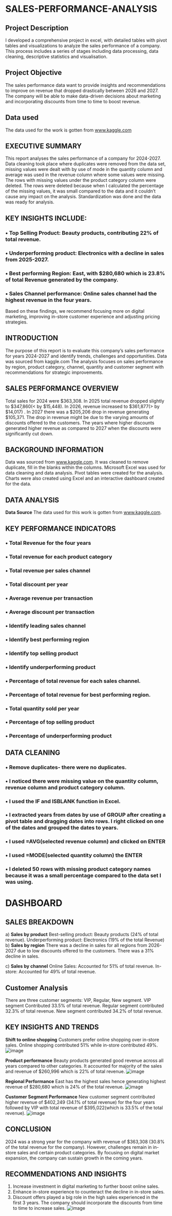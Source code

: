 # SALES-PERFORMANCE-ANALYSIS

## Project Description
I developed a comprehensive project in excel, with detailed tables with pivot tables and visualizations to analyze the sales performance of a company. This process includes a series of stages including data processing, data cleaning, descriptive statistics and visualisation.

## Project Objective
The sales performance data want to provide insights and recommendations to improve on revenue that dropped drastically between 2026 and 2027. The company will be able to make data-driven decisions about marketing and incorporating discounts from time to time to boost revenue.

## Data used
The data used for the work is gotten from www.kaggle.com
## EXECUTIVE SUMMARY
This report analyses the sales performance of a company for 2024-2027.
Data cleaning took place where duplicates were removed from the data set, missing values were dealt with by use of mode in the quantity column and average was used in the revenue column where some values were missing. The rows with missing values under the product category column were deleted. The rows were deleted because when I calculated the percentage of the missing values, it was small compared to the data and it couldn’t cause any impact on the analysis. Standardization was done and the data was ready for analysis.
## KEY INSIGHTS INCLUDE:
### •	Top Selling Product: Beauty products, contributing 22% of total revenue.
### •	Underperforming product: Electronics with a decline in sales from 2025-2027.
### •	Best performing Region: East, with $280,680 which is 23.8% of total Revenue generated by the company.
### •	Sales Channel performance: Online sales channel had the highest revenue in the four years.
Based on these findings, we recommend focusing more on digital marketing, improving in-store customer experience and adjusting pricing strategies.
## INTRODUCTION
The purpose of this report is to evaluate this company’s sales performance for years 2024-2027 and identify trends, challenges and opportunities.
Data was sourced from kaggle.com
The analysis focuses on sales performance by region, product category, channel, quantity and customer segment with recommendations for strategic improvements.
## SALES PERFORMANCE OVERVIEW
Total sales for 2024 were $363,308. In 2025 total revenue dropped slightly to $347,860(< by $15,448). In 2026, revenue increased to $361,877(> by $14,017) . In 2027 there was a $205,206 drop in revenue generating $105,371.
The drop in revenue might be due to the varying amounts of discounts offered to the customers. The years where higher discounts generated higher revenue as compared to 2027 when the discounts were significantly cut down.
## BACKGROUND INFORMATION
Data was sourced from www.kaggle.com. It was cleaned to remove duplicate, fill in the blanks within the columns. Microsoft Excel was used for data cleaning and data analysis. Pivot tables were created for the analysis. Charts were also created using Excel and an interactive dashboard created for the data.
## DATA ANALYSIS
**Data Source**
The data used for this work is gotten from www.kaggle.com. 
## KEY PERFORMANCE INDICATORS
### •	Total Revenue for the four years
### •	Total revenue for each product category
### •	Total revenue per sales channel
### •	Total discount per year
### •	Average revenue per transaction
### •	Average discount per transaction
### •	Identify leading sales channel
### •	Identify best performing region
### •	Identify top selling product
### •	Identify underperforming product
### •	Percentage of total revenue for each sales channel.
### •	Percentage of total revenue for best performing region.
### •	Total quantity sold per year
### •	Percentage of top selling product
### •	Percentage of underperforming product
## DATA CLEANING
### •	Remove duplicates- there were no duplicates.
### •	I noticed there were missing value on the quantity column, revenue column and product category column.
### •	I used the IF and ISBLANK function in Excel.
### •	I extracted years from dates by use of GROUP after creating a pivot table and dragging dates into rows. I right clicked on one of the dates and grouped the dates to years.
### •	I used =AVG(selected revenue column) and clicked on ENTER
### •	I used =MODE(selected quantity column) the ENTER
### •	I deleted 50 rows with missing product category names because it was a small percentage compared to the data set I was using.
# DASHBOARD

## SALES BREAKDOWN
a)	**Sales by product**
Best-selling product: Beauty products (24% of total revenue).
Underperforming product: Electronics (19% of the total Revenue)
b)	**Sales by region**
There was a decline in sales for all regions from 2026-2027 due to low discounts offered to the customers. There was a 31% decline in sales.

c)	**Sales by channel**
Online Sales: Accounted for 51% of total revenue.
In-store: Accounted for 49% of total revenue.

## Customer Analysis
There are three customer segments: VIP, Regular, New segment.
VIP segment Contributed 33.5% of total revenue.
Regular segment contributed 32.3% of total revenue.
New segment contributed 34.2% of total revenue.
## KEY INSIGHTS AND TRENDS
**Shift to online shopping**
Customers prefer online shopping over in-store sales. Online shopping contributed 51% while in-store contributed 49%.
![image](https://github.com/user-attachments/assets/938b0979-8ad1-4a91-b2ac-c7fbbd85f92c)

 
**Product performance**
Beauty products generated good revenue across all years compared to other categories. It accounted for majority of the sales and revenue of $260,996 which is 22% of total revenue.
![image](https://github.com/user-attachments/assets/acaf5a57-119c-4f80-b4e5-4ab489d8ace6)


**Regional Performance**
East has the highest sales hence generating highest revenue of $280,680 which is 24% of the total revenue.
![image](https://github.com/user-attachments/assets/c309600f-9287-46b6-9eb8-9945fc004b60)

 
**Customer Segment Performance**
New customer segment contributed higher revenue of $402,249 (34.1% of total revenue) for the four years followed by VIP with total revenue of $395,022(which is 33.5% of the total revenue).
 ![image](https://github.com/user-attachments/assets/a3c46bf8-58cb-4f6d-865d-c08a1a7666b4)

## CONCLUSION
2024 was a strong year for the company with revenue of $363,308 (30.8% of the total revenue for the company). However, challenges remain in in-store sales and certain product categories.
By focusing on digital market expansion, the company can sustain growth in the coming years.


## RECOMMENDATIONS AND INSIGHTS
1.	Increase investment in digital marketing to further boost online sales.
2.	Enhance in-store experience to counteract the decline in in-store sales.
3.	Discount offers played a big role in the high sales experienced in the first 3 years. The company should incorporate the discounts from time to time to increase sales.
![image](https://github.com/user-attachments/assets/be85f8a5-08f3-4f45-b654-a17dc1ad9335)

